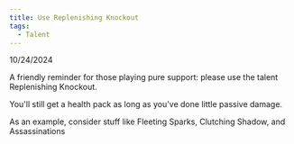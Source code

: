 ```yaml
---
title: Use Replenishing Knockout
tags:
  - Talent
---
```

10/24/2024

A friendly reminder for those playing pure support: please use the talent Replenishing Knockout. 

You'll still get a health pack as long as you've done little passive damage.

As an example, consider stuff like Fleeting Sparks, Clutching Shadow, and Assassinations